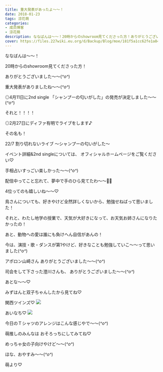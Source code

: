 ```yaml
---
title: 重大発表があったよ〜〜！
date: 2018-01-23
tags: 涼花萌
categories: 
- 成员博客
- 涼花萌
description: ななばんは〜〜！20時からのshowroom見てくださった方！ありがとうございました〜〜(*^o^*)重大発表がありましたね〜〜(*^o^*)◎4月11日に2nd sin...
cover: https://files.227wiki.eu.org/d/Backup/Blog/moe/181f5a1cc62fe1a847343cdafd90e.jpg 
---
```







ななばんは〜〜！





20時からのshowroom見てくださった方！



ありがとうございました〜〜(*^o^*)








重大発表がありましたね〜〜(*^o^*)






◎4月11日に2nd single
「シャンプーの匂いがした」の発売が決定しました〜〜(*^o^*)







それと！！！！




◎2月27日にディファ有明でライブをします♪





その名も！



22/7 割り切れないライブ 
〜シャンプーの匂いがした〜







イベント詳細&2nd singleについては、
オフィシャルホームページをご覧ください♡













手相占いすっごい楽しかった〜〜(*^o^*)





配信中ってこと忘れて、夢中で手のひら見てたわ〜〜🖐🏻






4位ってのも嬉しいね〜〜♡






鳥さんについても、好きやけど全然詳しくないから、勉強せねばって思いました！





それと、わたし地学の授業で、天気が大好きになって、お天気お姉さんになりたかったの！





あと、動物への愛は誰にも負けへん自信があんの！





今は、演技・歌・ダンスが第1やけど、好きなことも勉強していこ〜〜って思いました(*^o^*)








アポロン山崎さん
ありがとうございました〜〜(*^o^*)




司会をして下さった澄川さんも、
ありがとうございました〜〜(*^o^*)












あとな〜〜♡



みずはんと双子ちゃんしたから見てね♡




関西ツインズ♡
![](https://files.227wiki.eu.org/d/Backup/Blog/moe/181f5a1cc62fe1a847343cdafd90e.jpg)







あいなち♡
![](https://files.227wiki.eu.org/d/Backup/Blog/moe/181f5a1cc62fe1a847343cdafd90e-01.jpg)









今日のＴシャツのアレンジはこんな感じやで〜〜(*^o^*)






萌推しのみんなは
おそろっちにしてみてね♡




めっちゃ女の子向けやけど〜〜(*^o^*)








ほな、おやすみ〜〜(*^o^*)




萌より♡


